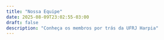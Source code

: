 ```yaml
---
title: "Nossa Equipe"
date: 2025-08-09T23:02:55-03:00
draft: false
description: "Conheça os membros por trás da UFRJ Harpia"
---
```



<div id="teams-container">
<!-- As seções (Software, Mecânica, etc.) serão inseridas aqui pelo JavaScript -->
</div>


